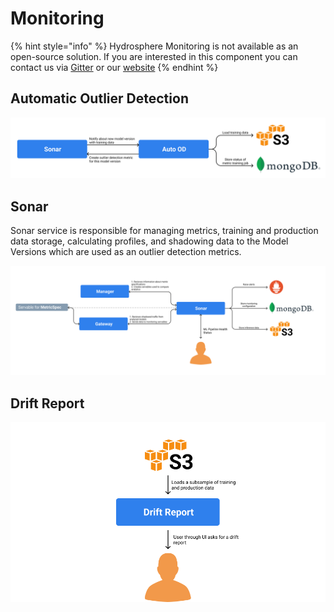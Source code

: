 # Monitoring

{% hint style="info" %}
Hydrosphere Monitoring is not available as an open-source solution. If you are interested in this component you can contact us via [Gitter](https://gitter.im/Hydrospheredata/hydro-serving) or our [website](https://hydrosphere.io)
{% endhint %}

## Automatic Outlier Detection

![](../../.gitbook/assets/auto-od-service-diagram%20%281%29%20%284%29%20%283%29.png)

## Sonar

Sonar service is responsible for managing metrics, training and production data storage, calculating profiles, and shadowing data to the Model Versions which are used as an outlier detection metrics.

![](../../.gitbook/assets/sonar-service-diagram%20%281%29%20%284%29.png)

## Drift Report

![](../../.gitbook/assets/drift-report-service-diagram%20%281%29%20%284%29%20%283%29.png)

